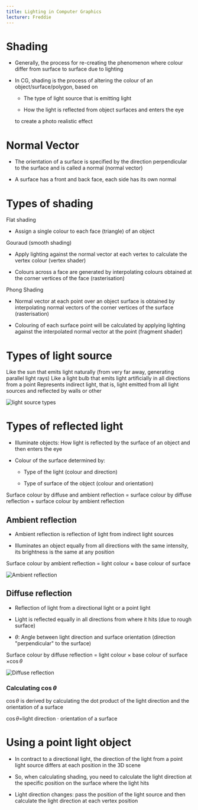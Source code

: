 ```yaml
---
title: Lighting in Computer Graphics
lecturer: Freddie
---
```


# Shading

-   Generally, the process for re-creating the phenomenon where colour
    differ from surface to surface due to lighting

-   In CG, shading is the process of altering the colour of an
    object/surface/polygon, based on

    -   The type of light source that is emitting light

    -   How the light is reflected from object surfaces and enters the
        eye

    to create a photo realistic effect

# Normal Vector

-   The orientation of a surface is specified by the direction
    perpendicular to the surface and is called a normal (normal vector)

-   A surface has a front and back face, each side has its own normal

# Types of shading

Flat shading

-   Assign a single colour to each face (triangle) of an object

Gouraud (smooth shading)

-   Apply lighting against the normal vector at each vertex to calculate
    the vertex colour (vertex shader)

-   Colours across a face are generated by interpolating colours
    obtained at the corner vertices of the face (rasterisation)

Phong Shading

-   Normal vector at each point over an object surface is obtained by
    interpolating normal vectors of the corner vertices of the surface
    (rasterisation)

-   Colouring of each surface point will be calculated by applying
    lighting against the interpolated normal vector at the point
    (fragment shader)

# Types of light source

<Definition name="Directional light">
Like the sun that emits light naturally (from very far away, generating parallel light rays)
</Definition>

<Definition name="Point light">
Like a light bulb that emits light artificially in all directions from a point
</Definition>

<Definition name="Ambient Light">
Represents indirect light, that is, light emitted from all light sources and reflected by walls or other
</Definition>

![light source types](/img/Year_2/Software_Methodologies/Computer_Graphics/Lighting/Types.webp)

# Types of reflected light

-   Illuminate objects: How light is reflected by the surface of an
    object and then enters the eye

-   Colour of the surface determined by:

    -   Type of the light (colour and direction)

    -   Type of surface of the object (colour and orientation)

Surface colour by diffuse and ambient reflection = surface colour by
diffuse reflection + surface colour by ambient reflection

## Ambient reflection

-   Ambient reflection is reflection of light from indirect light
    sources

-   Illuminates an object equally from all directions with the same
    intensity, its brightness is the same at any position

Surface colour by ambient reflection = light colour $\times$ base colour
of surface

![Ambient reflection](/img/Year_2/Software_Methodologies/Computer_Graphics/Lighting/Ambient.webp)

## Diffuse reflection

-   Reflection of light from a directional light or a point light

-   Light is reflected equally in all directions from where it hits (due
    to rough surface)

-   $\theta$: Angle between light direction and surface orientation
    (direction "perpendicular" to the surface)

Surface colour by diffuse reflection = light colour $\times$ base colour
of surface $\times \cos\theta$

![Diffuse reflection](/img/Year_2/Software_Methodologies/Computer_Graphics/Lighting/Diffuse.webp)

### Calculating $\cos\theta$

$\cos\theta$ is derived by calculating the dot product of the light
direction and the orientation of a surface

$\cos\theta$=light direction $\cdot$ orientation of a surface

# Using a point light object

-   In contract to a directional light, the direction of the light from
    a point light source differs at each position in the 3D scene

-   So, when calculating shading, you need to calculate the light
    direction at the specific position on the surface where the light
    hits

-   Light direction changes: pass the position of the light source and
    then calculate the light direction at each vertex position
